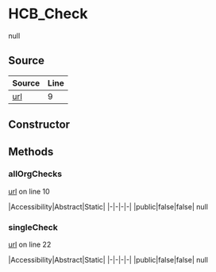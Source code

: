 # HCB_Check

null
## Source
|Source|Line|
|-|-|
|[url](https://github.com/devramsean0/hcb.js/blob/dd6eb9c/src/api_endpoints/checks.ts#L9)|9|
## Constructor
## Methods
### allOrgChecks
[url](https://github.com/devramsean0/hcb.js/blob/dd6eb9c/src/api_endpoints/checks.ts#L10) on line 10  

|Accessibility|Abstract|Static|
|-|-|-|-|
|public|false|false|
null

### singleCheck
[url](https://github.com/devramsean0/hcb.js/blob/dd6eb9c/src/api_endpoints/checks.ts#L22) on line 22  

|Accessibility|Abstract|Static|
|-|-|-|-|
|public|false|false|
null
